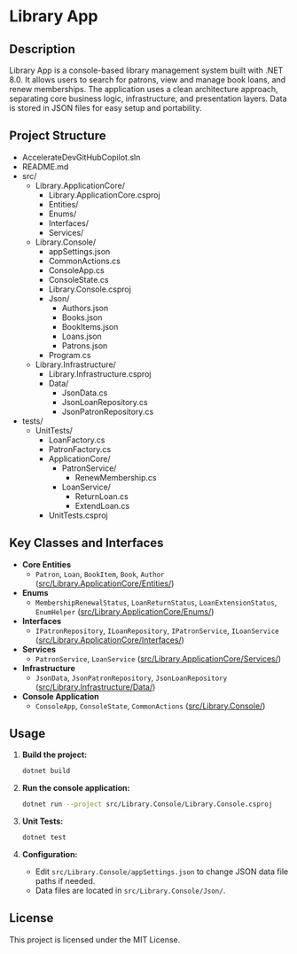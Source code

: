 # Library App

## Description

Library App is a console-based library management system built with .NET 8.0. It allows users to search for patrons, view and manage book loans, and renew memberships. The application uses a clean architecture approach, separating core business logic, infrastructure, and presentation layers. Data is stored in JSON files for easy setup and portability.

## Project Structure

- AccelerateDevGitHubCopilot.sln
- README.md
- src/
  - Library.ApplicationCore/
    - Library.ApplicationCore.csproj
    - Entities/
    - Enums/
    - Interfaces/
    - Services/
  - Library.Console/
    - appSettings.json
    - CommonActions.cs
    - ConsoleApp.cs
    - ConsoleState.cs
    - Library.Console.csproj
    - Json/
      - Authors.json
      - Books.json
      - BookItems.json
      - Loans.json
      - Patrons.json
    - Program.cs
  - Library.Infrastructure/
    - Library.Infrastructure.csproj
    - Data/
      - JsonData.cs
      - JsonLoanRepository.cs
      - JsonPatronRepository.cs
- tests/
  - UnitTests/
    - LoanFactory.cs
    - PatronFactory.cs
    - ApplicationCore/
      - PatronService/
        - RenewMembership.cs
      - LoanService/
        - ReturnLoan.cs
        - ExtendLoan.cs
    - UnitTests.csproj

## Key Classes and Interfaces

- **Core Entities**
  - `Patron`, `Loan`, `BookItem`, `Book`, `Author` ([src/Library.ApplicationCore/Entities/](src/Library.ApplicationCore/Entities/))
- **Enums**
  - `MembershipRenewalStatus`, `LoanReturnStatus`, `LoanExtensionStatus`, `EnumHelper` ([src/Library.ApplicationCore/Enums/](src/Library.ApplicationCore/Enums/))
- **Interfaces**
  - `IPatronRepository`, `ILoanRepository`, `IPatronService`, `ILoanService` ([src/Library.ApplicationCore/Interfaces/](src/Library.ApplicationCore/Interfaces/))
- **Services**
  - `PatronService`, `LoanService` ([src/Library.ApplicationCore/Services/](src/Library.ApplicationCore/Services/))
- **Infrastructure**
  - `JsonData`, `JsonPatronRepository`, `JsonLoanRepository` ([src/Library.Infrastructure/Data/](src/Library.Infrastructure/Data/))
- **Console Application**
  - `ConsoleApp`, `ConsoleState`, `CommonActions` ([src/Library.Console/](src/Library.Console/))

## Usage

1. **Build the project:**
   ```sh
   dotnet build
   ```

2. **Run the console application:**
   ```sh
   dotnet run --project src/Library.Console/Library.Console.csproj
   ```

3. **Unit Tests:**
   ```sh
   dotnet test
   ```

4. **Configuration:**
   - Edit `src/Library.Console/appSettings.json` to change JSON data file paths if needed.
   - Data files are located in `src/Library.Console/Json/`.

## License

This project is licensed under the MIT License.
